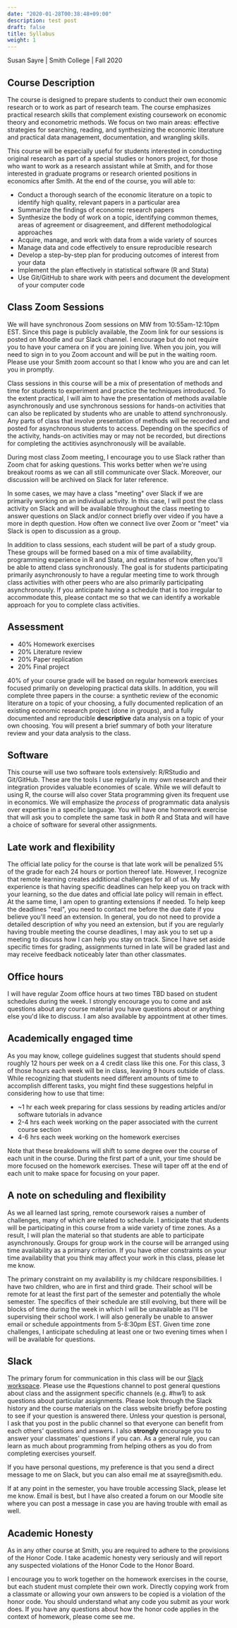 ```yaml
---
date: "2020-01-28T00:38:48+09:00"
description: test post
draft: false
title: Syllabus
weight: 1
---
```


Susan Sayre | Smith College | Fall 2020

## Course Description

The course is designed to prepare students to conduct their own economic research or to work as part of research team. The course emphasizes practical research skills that complement existing coursework on economic theory and econometric methods. We focus on two main areas: effective strategies for searching, reading, and synthesizing the economic literature and practical data management, documentation, and wrangling skills.

This course will be especially useful for students interested in conducting original research as part of a special studies or honors project, for those who want to work as a research assistant while at Smith, and for those interested in graduate programs or research oriented positions in economics after Smith. At the end of the course, you will able to:

- Conduct a thorough search of the economic literature on a topic to identify high quality, relevant papers in a particular area
- Summarize the findings of economic research papers
- Synthesize the body of work on a topic, identifying common themes, areas of agreement or disagreement, and different methodological approaches
- Acquire, manage, and work with data from a wide variety of sources
- Manage data and code effectively to ensure reproducible research
- Develop a step-by-step plan for producing outcomes of interest from your data
- Implement the plan effectively in statistical software (R and Stata)
- Use Git/GitHub to share work with peers and document the development of your computer code

## Class Zoom Sessions

We will have synchronous Zoom sessions on MW from 10:55am-12:10pm EST. Since this page is publicly available, the Zoom link for our sessions is posted on Moodle and our Slack channel. I encourage but do not require you to have your camera on if you are joining live. When you join, you will need to sign in to you Zoom account and will be put in the waiting room. Please use your Smith zoom account so that I know who you are and can let you in promptly.

Class sessions in this course will be a mix of presentation of methods and time for students to experiment and practice the techniques introduced. To the extent practical, I will aim to have the presentation of methods available asynchronously and use synchronous sessions for hands-on activities that can also be replicated by students who are unable to attend synchronously. Any parts of class that involve presentation of methods will be recorded and posted for asynchronous students to access. Depending on the specifics of the activity, hands-on activities may or may not be recorded, but directions for completing the actitivies asynchronously will be available.

During most class Zoom meeting, I encourage you to use Slack rather than Zoom chat for asking questions. This works better when we're using breakout rooms as we can all still communicate over Slack. Moreover, our discussion will be archived on Slack for later reference.

In some cases, we may have a class "meeting" over Slack if we are primarily working on an individual activity. In this case, I will post the class activity on Slack and will be available throughout the class meeting to answer questions on Slack and/or connect briefly over video if you have a more in depth question. How often we connect live over Zoom or "meet" via Slack is open to discussion as a group.

In addition to class sessions, each student will be part of a study group. These groups will be formed based on a mix of time availability, programming experience in R and Stata, and estimates of how often you'll be able to attend class synchronously. The goal is for students participating primarily asynchronously to have a regular meeting time to work through class activities with other peers who are also primarily participating asynchronously. If you anticipate having a schedule that is too irregular to accommodate this, please contact me so that we can identify a workable approach for you to complete class activities.

## Assessment

- 40% Homework exercises
- 20% Literature review
- 20% Paper replication
- 20% Final project

40% of your course grade will be based on regular homework exercises focused primarily on developing practical data skills. In addition, you will complete three papers in the course: a synthetic review of the economic literature on a topic of your choosing, a fully documented replication of an existing economic research project (done in groups), and a fully documented and reproducible **descriptive** data analysis on a topic of your own choosing. You will present a brief summary of both your literature review and your data analysis to the class.

## Software

This course will use two software tools extensively: R/RStudio and Git/GitHub. These are the tools I use regularly in my own research and their integration provides valuable economies of scale. While we will default to using R, the course will also cover Stata programming given its frequent use in economics. We will emphasize the *process* of programmatic data analysis over expertise in a specific language. You will have one homework exercise that will ask you to complete the same task in *both* R and Stata and will have a choice of software for several other assignments.

## Late work and flexibility

The official late policy for the course is that late work will be penalized 5% of the grade for each 24 hours or portion thereof late. However, I recognize that remote learning creates additional challenges for all of us. My experience is that having specific deadlines can help keep you on track with your learning, so the due dates and official late policy will remain in effect. At the same time, I am open to granting extensions if needed. To help keep the deadlines "real", you need to contact me before the due date if you believe you'll need an extension. In general, you do not need to provide a detailed description of why you need an extension, but if you are regularly having trouble meeting the course deadlines, I may ask you to set up a meeting to discuss how I can help you stay on track. Since I have set aside specific times for grading, assignments turned in late will be graded last and may receive feedback noticeably later than other classmates.

## Office hours

I will have regular Zoom office hours at two times TBD based on student schedules during the week. I strongly encourage you to come and ask questions about any course material you have questions about or anything else you'd like to discuss. I am also available by appointment at other times.

## Academically engaged time
As you may know, college guidelines suggest that students should spend roughly 12 hours per week on a 4 credit class like this one. For this class, 3 of those hours each week will be in class, leaving 9 hours outside of class. While recognizing that students need different amounts of time to accomplish different tasks, you might find these suggestions helpful in considering how to use that time:

- ~1 hr each week preparing for class sessions by reading articles and/or software tutorials in advance
- 2-4 hrs each week working on the paper associated with the current course section
- 4-6 hrs each week working on the homework exercises

Note that these breakdowns will shift to some degree over the course of each unit in the course. During the first part of a unit, your time should be more focused on the homework exercises. These will taper off at the end of each unit to make space for focusing on your paper.

## A note on scheduling and flexibility

As we all learned last spring, remote coursework raises a number of challenges, many of which are related to schedule. I anticipate that students will be participating in this course from a wide variety of time zones. As a result, I will plan the material so that students are able to participate asynchronously. Groups for group work in the course will be arranged using time availability as a primary criterion. If you have other constraints on your time availability that you think may affect your work in this class, please let me know.

The primary constraint on my availability is my childcare responsibilities. I have two children, who are in first and third grade. Their school will be remote for at least the first part of the semester and potentially the whole semester. The specifics of their schedule are still evolving, but there will be blocks of time during the week in which I will be unavailable as I'll be supervising their school work. I will also generally be unable to answer email or schedule appointments from 5-8:30pm EST. Given time zone challenges, I anticipate scheduling at least one or two evening times when I will be available for questions.

## Slack

The primary forum for communication in this class will be our [Slack workspace](http://smi-eco280-02-202101.slack.com/). Please use the #questions channel to post general questions about class and the assignment specific channels (e.g. #hw1) to ask questions about particular assignments. Please look through the Slack history and the course materials on the class website briefly before posting to see if your question is answered there. Unless your question is personal, I ask that you post in the public channel so that everyone can benefit from each others' questions and answers. I also **strongly** encourage you to answer your classmates' questions if you can. As a general rule, you can learn as much about programming from helping others as you do from completing exercises yourself.

If you have personal questions, my preference is that you send a direct message to me on Slack, but you can also email me at ssayre\@smith.edu.

If at any point in the semester, you have trouble accessing Slack, please let me know. Email is best, but I have also created a forum on our Moodle site where you can post a message in case you are having trouble with email as well.

## Academic Honesty

As in any other course at Smith, you are required to adhere to the provisions of the Honor Code. I take academic honesty very seriously and will report any suspected violations of the Honor Code to the Honor Board.

I encourage you to work together on the homework exercises in the course, but each student must complete their own work. Directly copying work from a classmate or allowing your own answers to be copied is a violation of the honor code. You should understand what any code you submit as your work does. If you have any questions about how the honor code applies in the context of homework, please come see me.